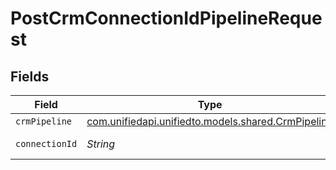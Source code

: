 # PostCrmConnectionIdPipelineRequest


## Fields

| Field                                                                                    | Type                                                                                     | Required                                                                                 | Description                                                                              |
| ---------------------------------------------------------------------------------------- | ---------------------------------------------------------------------------------------- | ---------------------------------------------------------------------------------------- | ---------------------------------------------------------------------------------------- |
| `crmPipeline`                                                                            | [com.unifiedapi.unifiedto.models.shared.CrmPipeline](../../models/shared/CrmPipeline.md) | :heavy_minus_sign:                                                                       | N/A                                                                                      |
| `connectionId`                                                                           | *String*                                                                                 | :heavy_check_mark:                                                                       | ID of the connection                                                                     |